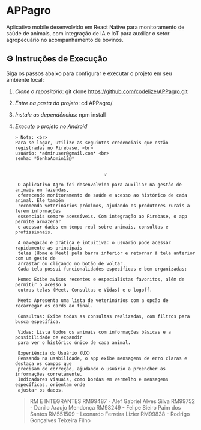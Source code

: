 # APPagro

Aplicativo mobile desenvolvido em React Native para monitoramento de saúde de animais, com integração de IA e IoT para auxiliar o setor agropecuário no acompanhamento de bovinos.

## ⚙️ Instruções de Execução

Siga os passos abaixo para configurar e executar o projeto em seu ambiente local:

1. *Clone o repositório*:
   git clone https://github.com/codelize/APPagro.git
   

2. *Entre na pasta do projeto*:
   cd APPagro/
   

3. *Instale as dependências*:
   npm install
   

4. *Execute o projeto no Android*


       > Nota: <br>
       Para se logar, utilize as seguintes credenciais que estão registradas no Firebase. <br>
       usuário: *adminuser@gmail.com* <br>
       senha: *SenhaAdmin12@*


                                        💡 
                                     
        O aplicativo Agro foi desenvolvido para auxiliar na gestão de animais em fazendas, 
        oferecendo monitoramento de saúde e acesso ao histórico de cada animal. Ele também 
        recomenda veterinários próximos, ajudando os produtores rurais a terem informações 
        essenciais sempre acessíveis. Com integração ao Firebase, o app permite armazenar 
        e acessar dados em tempo real sobre animais, consultas e profissionais.

        A navegação é prática e intuitiva: o usuário pode acessar rapidamente as principais 
        telas (Home e Meet) pela barra inferior e retornar à tela anterior com um gesto de 
        arrastar ou clicando no botão de voltar. 
        Cada tela possui funcionalidades específicas e bem organizadas:

        Home: Exibe avisos recentes e especialistas favoritos, além de permitir o acesso a
        outras telas (Meet, Consultas e Vidas) e o logoff.

        Meet: Apresenta uma lista de veterinários com a opção de recarregar os cards ao final.

        Consultas: Exibe todas as consultas realizadas, com filtros para busca específica.

        Vidas: Lista todos os animais com informações básicas e a possibilidade de expandir 
        para ver o histórico único de cada animal.

        Experiência do Usuário (UX)
        Pensando na usabilidade, o app exibe mensagens de erro claras e destaca os campos que 
        precisam de correção, ajudando o usuário a preencher as informações corretamente. 
        Indicadores visuais, como bordas em vermelho e mensagens específicas, orientam onde 
        ajustar os dados.


      > RM E INTEGRANTES 
      RM99487  - Alef Gabriel Alves Silva
      RM99752  - Danilo Araujo Mendonça
      RM98249  - Felipe Sieiro Paim dos Santos 
      RM551509 - Leonardo Ferreira Lizier
      RM99838  - Rodrigo Gonçalves Teixeira Filho
